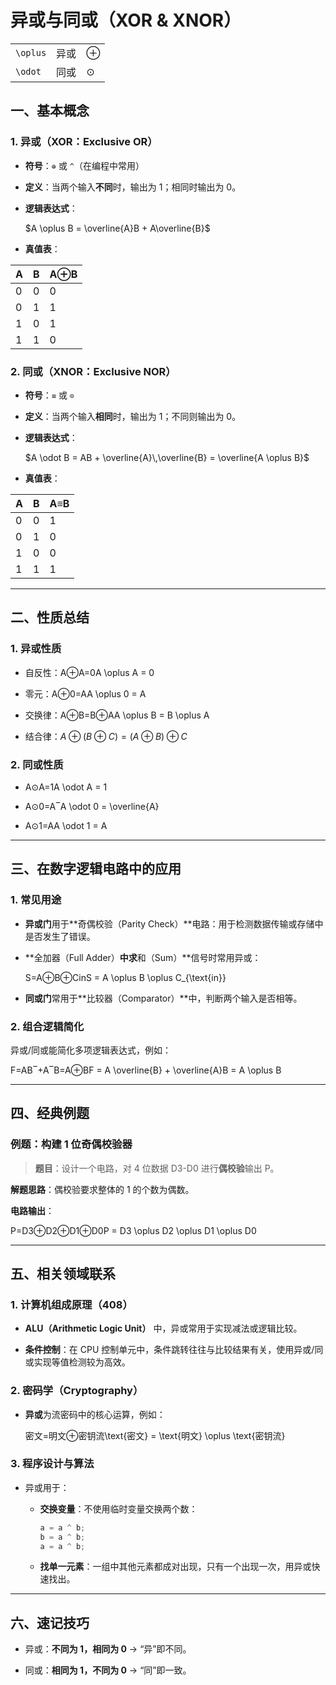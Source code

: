 # 异或与同或（XOR & XNOR）

|          |     |          |
| -------- | --- | -------- |
| `\oplus` | 异或  | $\oplus$ |
| `\odot`  | 同或  | $\odot$  |

## 一、基本概念

### 1. 异或（XOR：Exclusive OR）

- **符号**：`⊕` 或 `^`（在编程中常用）
    
- **定义**：当两个输入**不同**时，输出为 1；相同时输出为 0。
    
- **逻辑表达式**：
    
    $A \oplus B = \overline{A}B + A\overline{B}$
- **真值表**：
    

|A|B|A⊕B|
|---|---|---|
|0|0|0|
|0|1|1|
|1|0|1|
|1|1|0|

### 2. 同或（XNOR：Exclusive NOR）

- **符号**：`≡` 或 `⊙`
    
- **定义**：当两个输入**相同**时，输出为 1；不同则输出为 0。
    
- **逻辑表达式**：
    
    $A \odot B = AB + \overline{A}\,\overline{B} = \overline{A \oplus B}$
- **真值表**：
    

|A|B|A≡B|
|---|---|---|
|0|0|1|
|0|1|0|
|1|0|0|
|1|1|1|

---

## 二、性质总结

### 1. 异或性质

- 自反性：A⊕A=0A \oplus A = 0
    
- 零元：A⊕0=AA \oplus 0 = A
    
- 交换律：A⊕B=B⊕AA \oplus B = B \oplus A
    
- 结合律：$A \oplus (B \oplus C) = (A \oplus B) \oplus C$
    

### 2. 同或性质

- A⊙A=1A \odot A = 1
    
- A⊙0=A‾A \odot 0 = \overline{A}
    
- A⊙1=AA \odot 1 = A
    

---

## 三、在数字逻辑电路中的应用

### 1. 常见用途

- **异或门**用于**奇偶校验（Parity Check）**电路：用于检测数据传输或存储中是否发生了错误。
    
- **全加器（Full Adder）**中求**和（Sum）**信号时常用异或：
    
    S=A⊕B⊕CinS = A \oplus B \oplus C_{\text{in}}
- **同或门**常用于**比较器（Comparator）**中，判断两个输入是否相等。
    

### 2. 组合逻辑简化

异或/同或能简化多项逻辑表达式，例如：

F=AB‾+A‾B=A⊕BF = A \overline{B} + \overline{A}B = A \oplus B

---

## 四、经典例题

### 例题：构建 1 位奇偶校验器

> **题目**：设计一个电路，对 4 位数据 D3-D0 进行**偶校验**输出 P。

**解题思路**：偶校验要求整体的 1 的个数为偶数。

**电路输出**：

P=D3⊕D2⊕D1⊕D0P = D3 \oplus D2 \oplus D1 \oplus D0

---

## 五、相关领域联系

### 1. 计算机组成原理（408）

- **ALU（Arithmetic Logic Unit）** 中，异或常用于实现减法或逻辑比较。
    
- **条件控制**：在 CPU 控制单元中，条件跳转往往与比较结果有关，使用异或/同或实现等值检测较为高效。
    

### 2. 密码学（Cryptography）

- **异或**为流密码中的核心运算，例如：
    
    密文=明文⊕密钥流\text{密文} = \text{明文} \oplus \text{密钥流}

### 3. 程序设计与算法

- 异或用于：
    
    - **交换变量**：不使用临时变量交换两个数：
        
        ```c
        a = a ^ b;
        b = a ^ b;
        a = a ^ b;
        ```
        
    - **找单一元素**：一组中其他元素都成对出现，只有一个出现一次，用异或快速找出。
        

---

## 六、速记技巧

- 异或：**不同为 1，相同为 0** → “异”即不同。
    
- 同或：**相同为 1，不同为 0** → “同”即一致。
    